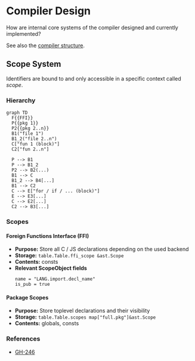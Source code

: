 # Compiler Design
How are internal core systems of the compiler designed and currently implemented?

See also the [compiler structure](../development/structure.md#compiler-structure).


## Scope System
Identifiers are bound to and only accessible in a specific context called _scope_.

### Hierarchy
```mermaid
graph TD
  F{{FFI}}
  P{{pkg 1}}
  P2{{pkg 2..n}}
  B1("file 1")
  B1_2("file 2..n")
  C["fun 1 (block)"]
  C2["fun 2..n"]

  P --> B1
  P --> B1_2
  P2 --> B2(...)
  B1 --> C
  B1_2 --> B4[...]
  B1 --> C2
  C --> E["for / if / ... (block)"]
  E --> E3[...]
  C --> E2[...]
  C2 --> B3[...]
```

### Scopes
#### Foreign Functions Interface (FFI)
- **Purpose:** Store all C / JS declarations depending on the used backend
- **Storage:** `table.Table.ffi_scope &ast.Scope`
- **Contents:** consts
- **Relevant ScopeObject fields**
  ```bait
  name = "LANG.import.decl_name"
  is_pub = true
  ```

#### Package Scopes
- **Purpose:** Store toplevel declarations and their visibility
- **Storage:** `table.Table.scopes map["full.pkg"]&ast.Scope`
- **Contents:** globals, consts

### References
- [GH-246](https://github.com/bait-lang/bait/issues/246)
